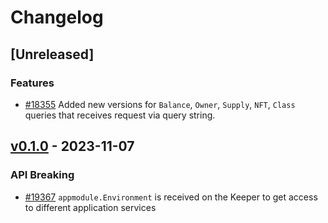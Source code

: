 <!--
Guiding Principles:

Changelogs are for humans, not machines.
There should be an entry for every single version.
The same types of changes should be grouped.
Versions and sections should be linkable.
The latest version comes first.
The release date of each version is displayed.
Mention whether you follow Semantic Versioning.

Usage:

Change log entries are to be added to the Unreleased section under the
appropriate stanza (see below). Each entry should ideally include a tag and
the Github issue reference in the following format:

* (<tag>) [#<issue-number>] Changelog message.

Types of changes (Stanzas):

"Features" for new features.
"Improvements" for changes in existing functionality.
"Deprecated" for soon-to-be removed features.
"Bug Fixes" for any bug fixes.
"API Breaking" for breaking exported APIs used by developers building on SDK.
Ref: https://keepachangelog.com/en/1.0.0/
-->

# Changelog

## [Unreleased]

### Features

* [#18355](https://github.com/cosmos/cosmos-sdk/pull/18355) Added new versions for `Balance`, `Owner`, `Supply`, `NFT`, `Class` queries that receives request via query string.

## [v0.1.0](https://github.com/cosmos/cosmos-sdk/releases/tag/x/nft/v0.1.0) - 2023-11-07


### API Breaking

* [#19367](https://github.com/cosmos/cosmos-sdk/pull/19367) `appmodule.Environment` is received on the Keeper to get access to different application services


